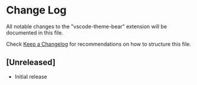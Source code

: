 # Change Log
All notable changes to the "vscode-theme-bear" extension will be documented in this file.

Check [Keep a Changelog](http://keepachangelog.com/) for recommendations on how to structure this file.

## [Unreleased]
- Initial release
